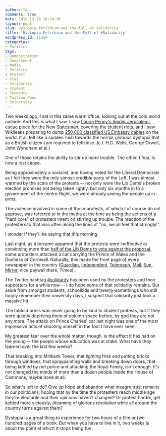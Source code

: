 ```yaml
---
author: Ian
comments: true
date: 2010-12-10 10:14:36
layout: post
slug: dystopia-fetishism-and-the-fall-of-solidarity
title: 'Dystopia Fetishism and the Fall of #Solidarity'
wordpress_id: 11359
categories:
- Politics
tags:
- Demonstration
- Government
- Media
- Politics
- Protest
- Riot
- Solidarity
- Student
- Students
- Tuition Fees
- University
---
```


Two weeks ago, I sat in this same warm office, looking out at the cold world outside.  And this is what I saw. I saw [Laurie Penny's Spider Jerusalem-esque piece for the New Statesman](http://www.newstatesman.com/blogs/laurie-penny/2010/11/children-police-kettle-protest), covering the student riots, and I saw Wikileaks preparing to dump [250,000 classified US Embassy cables](http://cablegate.wikileaks.org) on the world.  It all felt like a sudden rush towards the horrid, glorious dystopia that as a British citizen I am required to fetishise.  (c.f. H.G. Wells, George Orwell, John Wyndham et al.)

One of those retains the ability to stir up more trouble.  The other, I fear, is now a lost cause.

Being approximately a socialist, and having voted for the Liberal Democrats as I felt they were the only almost-credible party of the Left, I was almost warmed by the scale of the protests -- not only were the Lib Dems's broken election promises not being taken lightly, but only six months in to a government of the centre-Right, we were already seeing the people up in arms.

The violence involved in some of those protests, of which I of course do not approve, was referred to in the media at the time as being the actions of a "hard core" of protesters intent on stirring up trouble.  The reaction of the protesters to that was often along the lines of "no, we all feel that strongly!".

I wonder if they'll be saying that this morning.

Last night, as it became apparent that the protests were ineffective at convincing more than [half of the Lib Dems to vote against the proposal](http://www.guardian.co.uk/news/datablog/2010/dec/09/tuition-fees-higher-education/print), some protesters attacked a car carrying the Prince of Wales and the Duchess of Cornwall.  Naturally, this made the front page of every newspaper in the country ([Guardian](http://www.guardian.co.uk/education/2010/dec/09/charles-camilla-car-attacked-fees-protest), [Independent](http://www.independent.co.uk/news/uk/home-news/royal-couples-shock-as-students-attack-their-car-2156012.html), [Telegraph](http://www.telegraph.co.uk/news/newstopics/theroyalfamily/8193382/Prince-Charles-and-Camilla-car-attack-prompts-questions-over-police.html), [Mail](http://www.dailymail.co.uk/news/article-1337088/TUITION-FEES-VOTE-PROTEST-Charles-Camillas-car-attacked-thousands-students-descend-Parliament.html), [Sun](http://www.thesun.co.uk/sol/homepage/news/3268159/Charles-Camillas-car-is-attacked-in-London-as-students-protest.html), [Mirror](http://www.mirror.co.uk/news/politics/news/2010/12/10/camilla-left-in-tears-by-student-tuition-fees-riot-attack-on-car-as-she-travelled-with-prince-charles-115875-22773305/), nice paywall there, Times).

The Twitter hashtag [#solidarity](http://twitter.com/search/%23solidarity) has been used by the protesters and their supporters for a while now -- I do hope some of that solidarity remains.  But aside from amongst students, schoolkids and twenty-somethings who still fondly remember their university days, I suspect that solidarity just took a massive hit.

The tabloid press was never going to be kind to student protests, but if they were quietly depriving them of column space before, by god they are not any more.  The attack on Prince Charles' car last night was one of the most impressive acts of shooting oneself in the foot I have ever seen.

My greatest fear over the whole matter, though, is the effect it has had on the young -- the people whose education was at stake.  What have they learned over the last few weeks?

That breaking into Millbank Tower, that lighting fires and putting bricks through windows, that spraypainting walls and breaking down doors, that being kettled by riot police and attacking the Royal Family, isn't enough.  It's not changed the minds of more than a dozen people inside the House of Commons, maybe none at all.

So what's left to do?  Give up hope and abandon what meagre trust remains in our politicians, hoping that by the time the protesters reach middle age they're electable and their opinions haven't changed?  Or protest harder, get kettled more viciously, dreaming of glorious revolution while all around the country turns against them?

Dystopia is a great thing to experience for two hours of a film or two hundred pages of a book.  But when you have to live in it, two weeks is about the point at which it stops being fun.
